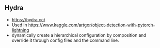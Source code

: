 ## Hydra
* https://hydra.cc/
* Used in https://www.kaggle.com/artgor/object-detection-with-pytorch-lightning
* dynamically create a hierarchical configuration by composition and override it through config files and the command line.